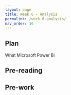 ```yaml
---
layout: page
title: Week 6 - Analysis
permalink: /week-6-analysis/
nav_order: 16
---
```

## Plan
What
Microsoft Power Bi
## Pre-reading

## Pre-work
